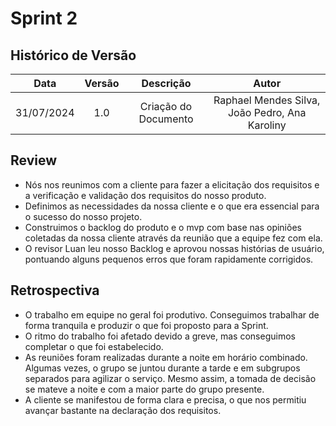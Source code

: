 # Sprint 2

##  Histórico de Versão

|  **Data**  | **Versão** |    **Descrição**     |                   **Autor**                    |
| :--------: | :--------: | :------------------: | :--------------------------------------------: |
| 31/07/2024 |    1.0     | Criação do Documento | Raphael Mendes Silva, João Pedro, Ana Karoliny |

## Review

- Nós nos reunimos com a cliente para fazer a elicitação dos requisitos e a verificação e validação dos requisitos do nosso produto.
- Definimos as necessidades da nossa cliente e o que era essencial para o sucesso do nosso projeto.
- Construimos o backlog do produto e o mvp com base nas opiniões coletadas da nossa cliente através da reunião que a equipe fez com ela. 
- O revisor Luan leu nosso Backlog e aprovou nossas histórias de usuário, pontuando alguns pequenos erros que foram rapidamente corrigidos.
    
## Retrospectiva

- O trabalho em equipe no geral foi produtivo. Conseguimos trabalhar de forma  tranquila e produzir o que foi proposto para a Sprint.
- O ritmo do trabalho foi afetado devido a greve, mas conseguimos completar o que foi estabelecido.
- As reuniões foram realizadas durante a noite em horário combinado. Algumas vezes, o grupo se 
juntou durante a tarde e em subgrupos separados para agilizar o serviço. Mesmo assim, a tomada de decisão se mateve a noite e com a maior parte do grupo presente.
- A cliente se manifestou de forma clara e precisa, o que nos permitiu avançar bastante na declaração dos requisitos. 
